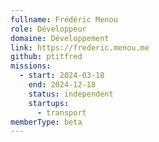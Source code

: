 ```yaml
---
fullname: Frédéric Menou
role: Développeur
domaine: Développement
link: https://frederic.menou.me
github: ptitfred
missions:
  - start: 2024-03-18
    end: 2024-12-18
    status: independent
    startups:
      - transport
memberType: beta
---
```

